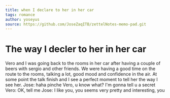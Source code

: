 ```yaml
---
title: when I declare to her in her car
tags: romance
author: yoseyus
source: https://github.com/JoseZaqITB/zettelNotes-memo-pad.git
---
```

# The way I decler to her in her car
Vero and I was going back to the rooms in her car after having a couple of beers with sergio and other friends. We were having a good time on the route to the rooms, talking a lot, good mood and confidence in the air. At some point the talk finish and I see a perfect moment to tell her the way I see her.
Jose: haha pinche Vero, u know what? I'm gonna tell u a secret
Vero: OK, tell me
Jose: I like you, you seems very pretty and interesting, you 